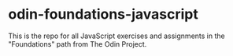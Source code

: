 # odin-foundations-javascript
This is the repo for all JavaScript exercises and assignments in the "Foundations" path from The Odin Project.